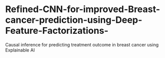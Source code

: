 # Refined-CNN-for-improved-Breast-cancer-prediction-using-Deep-Feature-Factorizations-
Causal inference for predicting treatment outcome in breast cancer using Explainable AI
